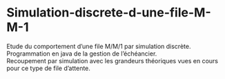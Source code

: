 # Simulation-discrete-d-une-file-M-M-1  

Etude du comportement d’une file M/M/1 par simulation discrète.  
Programmation en java de la gestion de l’échéancier.   
Recoupement par simulation avec les grandeurs théoriques vues en cours pour ce type de file d’attente.  
